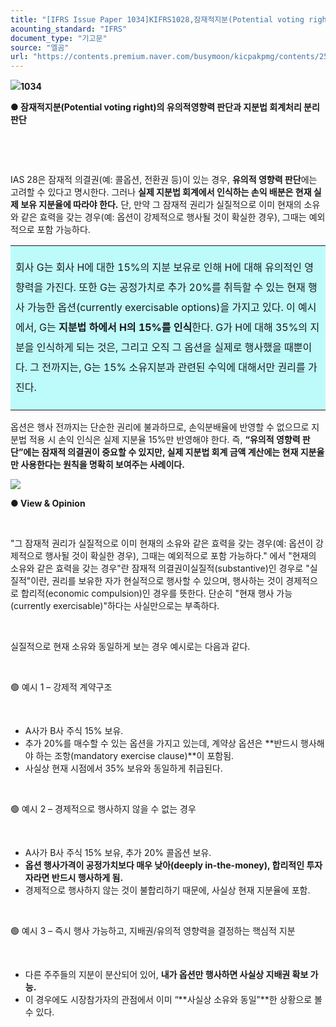 ```yaml
---
title: "[IFRS Issue Paper 1034]KIFRS1028,잠재적지분(Potential voting right)의 유의적영향력 판단과 지분법 회계처리 분리판단"
acounting_standard: "IFRS"
document_type: "기고문"
source: "엘곰"
url: "https://contents.premium.naver.com/busymoon/kicpakpmg/contents/250818115338231wl"
---
```

![](https://n2.news.naver.com/l.gif?type=content)**1034**

**● 잠재적지분(Potential voting right)의 유의적영향력 판단과 지분법 회계처리 분리판단**

**​**

​

IAS 28은 잠재적 의결권(예: 콜옵션, 전환권 등)이 있는 경우, **유의적 영향력 판단**에는 고려할 수 있다고 명시한다. 그러나 **실제 지분법 회계에서 인식하는 손익 배분은 현재 실제 보유 지분율에 따라야 한다.** 단, 만약 그 잠재적 권리가 실질적으로 이미 현재의 소유와 같은 효력을 갖는 경우(예: 옵션이 강제적으로 행사될 것이 확실한 경우), 그때는 예외적으로 포함 가능하다.

<table style=""><tbody><tr><td colspan="3" rowspan="1" style="width: 100.0%; height: 100.0px;  background-color: #bdfbfa;"><div><p style="line-height:2.0;"><span style="">회사 G는 회사 H에 대한 15%의 지분 보유로 인해 H에 대해 유의적인 영향력을 가진다. 또한 G는 공정가치로 추가 20%를 취득할 수 있는 현재 행사 가능한 옵션(currently exercisable options)을 가지고 있다. 이 예시에서, G는</span><span style=""><b> 지분법 하에서 H의 15%를 인식</b></span><span style="">한다. G가 H에 대해 35%의 지분을 인식하게 되는 것은, 그리고 오직 그 옵션을 실제로 행사했을 때뿐이다. 그 전까지는, G는 15% 소유지분과 관련된 수익에 대해서만 권리를 가진다.</span></p></div></td></tr></tbody></table>

옵션은 행사 전까지는 단순한 권리에 불과하므로, 손익분배율에 반영할 수 없으므로 지분법 적용 시 손익 인식은 실제 지분율 15%만 반영해야 한다. 즉, **“유의적 영향력 판단”에는 잠재적 의결권이 중요할 수 있지만, 실제 지분법 회계 금액 계산에는 현재 지분율만 사용한다는 원칙을 명확히 보여주는 사례이다.**

![](https://scs-phinf.pstatic.net/MjAyNTA4MThfMjM2/MDAxNzU1NDg1OTAyMTI4.Igrr0NGBXhTBeb3fPchASjECJHZ_nPb1m3Smce-te4sg.Wkd_DMSpQ7hsWYOCI3c1DutxwrrPi9G74nbw5eR_5K0g.PNG/image.png?type=w800)

**● View & Opinion**

​

"그 잠재적 권리가 실질적으로 이미 현재의 소유와 같은 효력을 갖는 경우(예: 옵션이 강제적으로 행사될 것이 확실한 경우), 그때는 예외적으로 포함 가능하다." 에서 "현재의 소유와 같은 효력을 갖는 경우"란 잠재적 의결권이실질적(substantive)인 경우로 "실질적"이란, 권리를 보유한 자가 현실적으로 행사할 수 있으며, 행사하는 것이 경제적으로 합리적(economic compulsion)인 경우를 뜻한다. 단순히 "현재 행사 가능(currently exercisable)"하다는 사실만으로는 부족하다.

​

실질적으로 현재 소유와 동일하게 보는 경우 예시로는 다음과 같다.

​

🟢 예시 1 – 강제적 계약구조

​

- A사가 B사 주식 15% 보유.
- 추가 20%를 매수할 수 있는 옵션을 가지고 있는데, 계약상 옵션은 **반드시 행사해야 하는 조항(mandatory exercise clause)**이 포함됨.
- 사실상 현재 시점에서 35% 보유와 동일하게 취급된다.

​

🟢 예시 2 – 경제적으로 행사하지 않을 수 없는 경우

​

- A사가 B사 주식 15% 보유, 추가 20% 콜옵션 보유.
- **옵션 행사가격이 공정가치보다 매우 낮아(deeply in-the-money), 합리적인 투자자라면 반드시 행사하게 됨.**
- 경제적으로 행사하지 않는 것이 불합리하기 때문에, 사실상 현재 지분율에 포함.

​

🟢 예시 3 – 즉시 행사 가능하고, 지배권/유의적 영향력을 결정하는 핵심적 지분

​

- 다른 주주들의 지분이 분산되어 있어, **내가 옵션만 행사하면 사실상 지배권 확보 가능.**
- 이 경우에도 시장참가자의 관점에서 이미 “**사실상 소유와 동일”**한 상황으로 볼 수 있다.